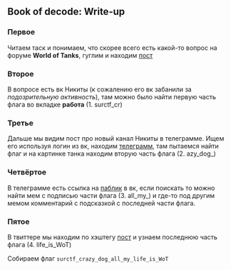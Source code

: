 ## Book of decode: Write-up

### Первое
Читаем таск и понимаем, что скорее всего есть какой-то вопрос на форуме **World of Tanks**, гуглим и находим [пост](http://forum.worldoftanks.ru/index.php?/topic/2097494-%d0%bf%d0%be%d1%87%d0%b5%d0%bc%d1%83-%d1%83-%d1%82%d0%b0%d0%bd%d0%ba%d0%b0-%d1%82-34-%d0%b7%d0%b2%d1%83%d0%ba-%d0%ba%d0%b0%d0%ba-%d1%83-%d1%80%d0%b5%d0%b7%d0%b8%d0%bd%d0%be%d0%b2%d0%be%d0%b9-%d1%83%d1%82%d0%be%d1%87%d0%ba%d0%b8)

### Второе
В вопросе есть вк Никиты (к сожалению его вк забанили за *подозрительную активность*), там можно было найти первую часть флага во вкладке **работа** (1. surctf_cr)

### Третье
Дальше мы видим пост про новый канал Никиты в телеграмме. Ищем его используя логин из вк, находим [телеграмм](https://tele.click/nikitanepivnertanki), там пытаемся найти флаг и на картинке танка находим вторую часть флага (2. azy_dog_)

### Четвёртое
В телеграмме есть ссылка на [паблик](https://vk.com/memiprotankiotnikiti) в вк, если поискать то можно найти мем с подписью части флага (3. all_my_) и где-то под другим мемом комментарий с подсказкой с последней части флага.

### Пятое
В твиттере мы находим по хэштегу [пост](https://twitter.com/ZlYGYK6vrAtoZrG/status/1253764433882615810) и узнаем последнюю часть флага (4. life_is_WoT)

Собираем флаг
`surctf_crazy_dog_all_my_life_is_WoT`
